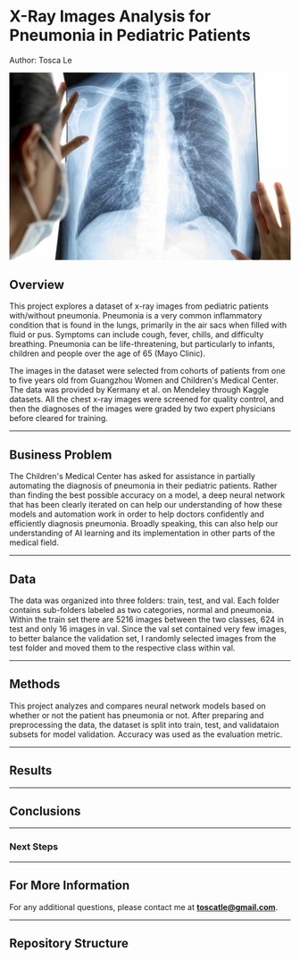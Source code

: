 # X-Ray Images Analysis for Pneumonia in Pediatric Patients
Author: Tosca Le

<img src="images/title image.jpeg">


## Overview

This project explores a dataset of x-ray images from pediatric patients with/without pneumonia. Pneumonia is a very common inflammatory condition that is found in the lungs, primarily in the air sacs when filled with fluid or pus. Symptoms can include cough, fever, chills, and difficulty breathing. Pneumonia can be life-threatening, but particularly to infants, children and people over the age of 65 (Mayo Clinic).

The images in the dataset were selected from cohorts of patients from one to five years old from Guangzhou Women and Children's Medical Center. The data was provided by Kermany et al. on Mendeley through Kaggle datasets. All the chest x-ray images were screened for quality control, and then the diagnoses of the images were graded by two expert physicians before cleared for training.

***

## Business Problem

The Children's Medical Center has asked for assistance in partially automating the diagnosis of pneumonia in their pediatric patients. Rather than finding the best possible accuracy on a model, a deep neural network that has been clearly iterated on can help our understanding of how these models and automation work in order to help doctors confidently and efficiently diagnosis pneumonia. Broadly speaking, this can also help our understanding of AI learning and its implementation in other parts of the medical field.

***

## Data

The data was organized into three folders: train, test, and val. Each folder contains sub-folders labeled as two categories, normal and pneumonia. Within the train set there are 5216 images between the two classes, 624 in test and only 16 images in val. Since the val set contained very few images, to better balance the validation set, I randomly selected images from the test folder and moved them to the respective class within val.

***


## Methods

This project analyzes and compares neural network models based on whether or not the patient has pneumonia or not. After preparing and preprocessing the data, the dataset is split into train, test, and validataion subsets for model validation. Accuracy was used as the evaluation metric.

***


## Results

<!-- The intial baseline shows the seasonal flu vaccine target having fairly balanced classes, roughly half of respondents received the flu vaccine. 

![graph1](./images/baseline.png)

After iterating through logistic regression and decision tree models, the two models had similar ROC-AUC scores and ROC curves. 

![graph2](./images/rocauc.png)

However, the tuned decision tree (last iteration) had slightly better precision than the logistic regression and did not have as many false positives.

![graph3](./images/dtmatrix.png) -->

***


## Conclusions

<!-- The tuned decision tree had minimal false positives (number of observations where the model predicted someone will get the vaccine but they ultimately didn't) and optimize on precision, which measures the proportion of positive identifications that were actually correct.

With this model, the top three weighed feature importance were: opinion_seas_vacc_effective, doctor_recc_seasonal, and opinion_seas_risk. The first feature refers to the respondent's opinion about seasonal flu vaccine effectiveness and was categorized between 1 (very low) to 5 (very high). The last feature, opinion about risk of getting sick with seasonal flu without the vaccine also had the same value range. For seasonal flu vaccine recommendation by doctor, it was a binary yes or no question. 

Explaining the effectiveness of receiving the flu vaccine and risks of not receiving it may increase the likelihood of someone who might have doubts and could benefit from a better understanding. The Public Health Institute could provide informational materials to place in medical buildings or give to medical staff to give patients. Even if they were already planning on getting the flu vaccine, having information readily available could minimize missing people who might not be deemed at risk or assumed to have received the flu vaccine. -->

***

### Next Steps

<!-- * The survey data included H1N1-specific questions. These are likely to be highly correlated with seasonal flu attitudes and outcomes, which can affect the interpretation of the models. It would be interesting to examine these relationships or data specifically collected on seasonal flu vaccine independently in more recent years.

* Since there was such a wide range of features, including the categorical features that were omitted, it might be beneficial to simplify the analysis by examining specific subsets of features.

* This data was collected through a phone survey, which probably has barriers in itself in terms of data collection and thoroughness. Finding different ways to collect this type of data could help our analysis or present different ways for this problem to be examined.

* There are many parameters that could've been tuned or other models to explore. Our understanding of these additional iterations can help the business problem as well. -->

***

## For More Information

<!-- Please review my full analysis in my [Jupyter Notebook](./flu_vaccine_analysis.ipynb) or [presentation](./flu_vaccine_analysis_presentation.pdf).

The data for this analysis was provided by [DrivenData](https://www.drivendata.org/competitions/66/flu-shot-learning/page/210/) through the courtesy of the [United States National Center for Health Statistics](https://www.cdc.gov/nchs/index.htm).  -->

For any additional questions, please contact me at **toscatle@gmail.com**.

***

## Repository Structure

<!-- ```
├── images
├── .gitignore
├── LICENSE                          
├── README.md 
├── flu_vaccine_analysis.ipynb                                  
└── flu_vaccine_analysis_presentation.pdf                               
``` -->
